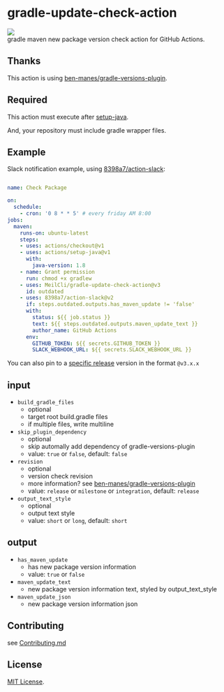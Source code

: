 # gradle-update-check-action
![](https://github.com/MeilCli/gradle-update-check-action/workflows/CI/badge.svg)  
gradle maven new package version check action for GitHub Actions.

## Thanks
This action is using [ben-manes/gradle-versions-plugin](https://github.com/ben-manes/gradle-versions-plugin).

## Required
This action must execute after [setup-java](https://github.com/actions/setup-java).

And, your repository must include gradle wrapper files.

## Example
Slack notification example, using [8398a7/action-slack](https://github.com/8398a7/action-slack):

```yaml

name: Check Package

on: 
  schedule:
    - cron: '0 8 * * 5' # every friday AM 8:00
jobs:
  maven:
    runs-on: ubuntu-latest
    steps:
    - uses: actions/checkout@v1
    - uses: actions/setup-java@v1
      with:
        java-version: 1.8
    - name: Grant permission
      run: chmod +x gradlew
    - uses: MeilCli/gradle-update-check-action@v3
      id: outdated
    - uses: 8398a7/action-slack@v2
      if: steps.outdated.outputs.has_maven_update != 'false'
      with:
        status: ${{ job.status }}
        text: ${{ steps.outdated.outputs.maven_update_text }}
        author_name: GitHub Actions
      env:
        GITHUB_TOKEN: ${{ secrets.GITHUB_TOKEN }}
        SLACK_WEBHOOK_URL: ${{ secrets.SLACK_WEBHOOK_URL }}
```
You can also pin to a [specific release](https://github.com/MeilCli/gradle-update-check-action/releases) version in the format `@v3.x.x`

## input
- `build_gradle_files`
  - optional
  - target root build.gradle files
  - if multiple files, write multiline
- `skip_plugin_dependency`
  - optional
  - skip automally add dependency of gradle-versions-plugin
  - value: `true` or `false`, default: `false`
- `revision`
  - optional
  - version check revision
  - more information? see [ben-manes/gradle-versions-plugin](https://github.com/ben-manes/gradle-versions-plugin)
  - value: `release` or `milestone` or `integration`, default: `release`
- `output_text_style`
  - optional
  - output text style
  - value: `short` or `long`, default: `short`

## output
- `has_maven_update`
  - has new package version information
  - value: `true` or `false`
- `maven_update_text`
  - new package version information text, styled by output_text_style
- `maven_update_json`
  - new package version information json

## Contributing
see [Contributing.md](./.github/CONTRIBUTING.md)

## License
[MIT License](LICENSE).
